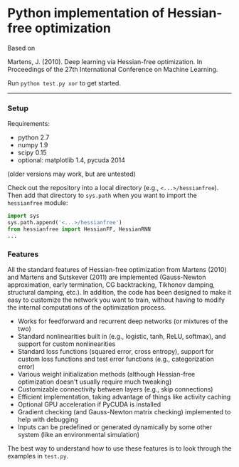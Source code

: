 # Python implementation of Hessian-free optimization

Based on

Martens, J. (2010). Deep learning via Hessian-free optimization. In Proceedings
of the 27th International Conference on Machine Learning.

Run `python test.py xor` to get started.

- - -

### Setup

Requirements: 
* python 2.7
* numpy 1.9
* scipy 0.15 
* optional: matplotlib 1.4, pycuda 2014

(older versions may work, but are untested)

Check out the repository into a local directory (e.g., 
`<...>/hessianfree`).  Then add that directory to `sys.path` when you 
want to import the `hessianfree` module:

```python
import sys
sys.path.append('<...>/hessianfree')
from hessianfree import HessianFF, HessianRNN
...
```

### Features

All the standard features of Hessian-free optimization from Martens (2010) and 
Martens and Sutskever (2011) are implemented (Gauss-Newton approximation, early termination, CG backtracking, Tikhonov damping, structural damping, etc.).  In 
addition, the code has been designed to make it easy to customize the network 
you want to train, without having to modify the internal computations of the optimization process.

* Works for feedforward and recurrent deep networks (or mixtures of the two)
* Standard nonlinearities built in (e.g., logistic, tanh, ReLU, softmax), and 
support for custom nonlinearities
* Standard loss functions (squared error, cross entropy), support for custom 
loss functions and test error functions (e.g., categorization error)
* Various weight initialization methods (although Hessian-free optimization 
doesn't usually require much tweaking)
* Customizable connectivity between layers (e.g., skip connections)
* Efficient implementation, taking advantage of things like activity caching
* Optional GPU acceleration if PyCUDA is installed
* Gradient checking (and Gauss-Newton matrix checking) implemented to help with debugging
* Inputs can be predefined or generated dynamically by some other system (like 
an environmental simulation)

The best way to understand how to use these features is to look through the 
examples in `test.py`.

